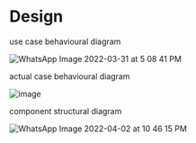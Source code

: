 # Design

use case behavioural diagram

![WhatsApp Image 2022-03-31 at 5 08 41 PM](https://user-images.githubusercontent.com/101498911/161046949-9f054f46-45e3-4105-ba30-daf4ed52b6c3.jpeg)

actual case behavioural diagram

![image](https://user-images.githubusercontent.com/101498911/161393888-b44329cd-e350-4f28-9d80-aabe986345ea.png)


component structural diagram

![WhatsApp Image 2022-04-02 at 10 46 15 PM](https://user-images.githubusercontent.com/101498911/161393935-aa9fb1e8-45cc-460a-a64c-3a490ea7d762.jpeg)








